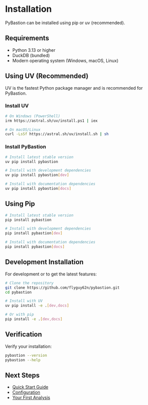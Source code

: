 # Installation

PyBastion can be installed using pip or uv (recommended).

## Requirements

- Python 3.13 or higher
- DuckDB (bundled)
- Modern operating system (Windows, macOS, Linux)

## Using UV (Recommended)

UV is the fastest Python package manager and is recommended for PyBastion.

### Install UV

```bash
# On Windows (PowerShell)
irm https://astral.sh/uv/install.ps1 | iex

# On macOS/Linux
curl -LsSf https://astral.sh/uv/install.sh | sh
```

### Install PyBastion

```bash
# Install latest stable version
uv pip install pybastion

# Install with development dependencies
uv pip install pybastion[dev]

# Install with documentation dependencies
uv pip install pybastion[docs]
```

## Using Pip

```bash
# Install latest stable version
pip install pybastion

# Install with development dependencies
pip install pybastion[dev]

# Install with documentation dependencies
pip install pybastion[docs]
```

## Development Installation

For development or to get the latest features:

```bash
# Clone the repository
git clone https://github.com/flyguy62n/pybastion.git
cd pybastion

# Install with UV
uv pip install -e .[dev,docs]

# Or with pip
pip install -e .[dev,docs]
```

## Verification

Verify your installation:

```bash
pybastion --version
pybastion --help
```

## Next Steps

- [Quick Start Guide](../getting-started/quickstart.md)
- [Configuration](../user-guide/configuration.md)
- [Your First Analysis](../getting-started/first-analysis.md)
